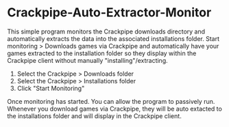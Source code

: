 # Crackpipe-Auto-Extractor-Monitor
This simple program monitors the Crackpipe downloads directory and automatically extracts the data into the associated installations folder.
Start monitoring > Downloads games via Crackpipe and automatically have your games extracted to the installation folder so they display within the Crackpipe client without manually "installing"/extracting.

1. Select the Crackpipe > Downloads folder
2. Select the Crackpipe > Installations folder
3. Click "Start Monitoring"

Once monitoring has started. You can allow the program to passively run. Whenever you download games via Crackpipe, they will be auto extacted to the installations folder and will display in the Crackpipe client.
